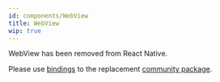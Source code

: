 ```yaml
---
id: components/WebView
title: WebView
wip: true
---
```


WebView has been removed from React Native.

Please use [bindings](https://github.com/reason-react-native/webview) to the
replacement
[community package](https://github.com/react-native-community/react-native-webview).
